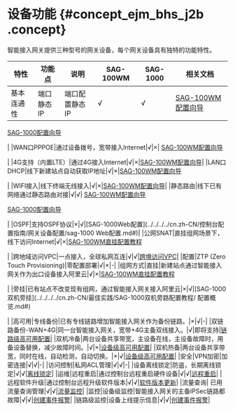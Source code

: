 # 设备功能 {#concept_ejm_bhs_j2b .concept}

智能接入网关提供三种型号的网关设备，每个网关设备具有独特的功能特性。

|特性|功能点|说明|SAG-100WM|SAG-1000|相关文档|
|--|---|--|---------|--------|----|
|基本连通性|端口静态IP|端口配置静态IP|√|√| [SAG-100WM配置向导](../../../../cn.zh-CN/SAG-100WM配置指南/配置向导.md#)

 [SAG-1000配置向导](../../../../cn.zh-CN/SAG-1000配置指南/配置向导.md#)

 |
|WAN口PPPOE|通过设备拨号，宽带接入Internet|√|×| [SAG-100WM配置向导](../../../../cn.zh-CN/SAG-100WM配置指南/配置向导.md#)

 |
|4G支持（内置LTE）|通过4G接入Internet|√|×|[SAG-100WM配置向导](../../../../cn.zh-CN/SAG-100WM配置指南/配置向导.md#)|
|LAN口DHCP|线下新建站点自动获取IP地址|√|×|[SAG-100WM配置向导](../../../../cn.zh-CN/SAG-100WM配置指南/配置向导.md#)

|
|WIFI接入|线下终端无线接入|√|×|[SAG-100WM配置向导](../../../../cn.zh-CN/SAG-100WM配置指南/配置向导.md#)|
|静态路由|线下已有网络通过静态路由对接|√|√| [SAG-100WM配置向导](../../../../cn.zh-CN/SAG-100WM配置指南/配置向导.md#)

 [SAG-1000配置向导](../../../../cn.zh-CN/SAG-1000配置指南/配置向导.md#)

 |
|OSPF|支持OSPF协议|×|√|[SAG-1000Web配置](../../../../cn.zh-CN/控制台配置指南/网关设备配置/sag-1000 Web配置.md#)|
|公网SNAT|直挂组网场景下，线下访问Internet|√|×|[SAG-100WM直挂配置教程](../../../../cn.zh-CN/最佳实践/SAG-100WM直挂配置教程.md#)

|
|跨地域访问VPC|一点接入，全球私网互连|√|√|[跨境访问VPC](../../../../cn.zh-CN/最佳实践/跨地域访问VPC.md#)|
|配置|ZTP \(Zero Touch Provisioning\)|零配置部署|√|×|-|
|组网方式|直挂|新建站点通过智能接入网关作为出口设备接入阿里云|√|×|[SAG-100WM直挂配置教程](../../../../cn.zh-CN/最佳实践/SAG-100WM直挂配置教程.md#)

|
|旁挂|已有站点不改变现有组网，通过智能接入网关接入阿里云|×|√|[SAG-1000双机旁挂](../../../../cn.zh-CN/最佳实践/SAG-1000双机旁路配置教程/ 配置概览.md#)

|
|高可用|专线备份|已有专线链路增加智能接入网关作为备份链路。|×|√|-|
|双链路备份-WAN+4G|同一台智能接入网关，宽带+4G主备双线接入。|√|即将支持|[链路级高可用配置](../../../../cn.zh-CN/控制台配置指南/管理智能接入网关实例/链路级高可用配置.md#)|
|双机冷备|两台设备共享带宽，主设备在线，主设备故障时，用备设备替换，减少故障时间。|√|×|[设备级高可用配置](../../../../cn.zh-CN/控制台配置指南/管理智能接入网关实例/设备级高可用配置.md#)|
|双机热备|两台设备共享带宽，同时在线，自动检测，自动切换。|×|√|[设备级高可用配置](../../../../cn.zh-CN/控制台配置指南/管理智能接入网关实例/设备级高可用配置.md#)|
|安全|VPN加密|加密连接|√|√|-|
|访问控制|私网ACL管理|√|√|-|
|设备离线锁定|防盗，长期离线锁定|√|√|[离线锁定](../../../../cn.zh-CN/控制台配置指南/管理智能接入网关实例/离线锁定.md#)|
|运维|远程重启|通过控制台远程重启硬件设备|√|√|[远程重启](../../../../cn.zh-CN/控制台配置指南/管理智能接入网关实例/远程重启.md#)|
|远程软件升级|通过控制台远程升级软件版本|√|√|[软件版本更新](../../../../cn.zh-CN/控制台配置指南/管理智能接入网关实例/软件版本更新.md#)|
|流量查询| 已用流量查询管理|√|√|[流量监控](../../../../cn.zh-CN/故障处理/告警管理/流量监控.md#)|
|监控|设备级监控|智能接入网关的主备IPSec链路都故障|√|√|[创建事件报警](../../../../cn.zh-CN/故障处理/告警管理/创建事件报警.md#)|
|链路级监控|设备上线提示信息|√|√|[创建事件报警](../../../../cn.zh-CN/故障处理/告警管理/创建事件报警.md#)|

